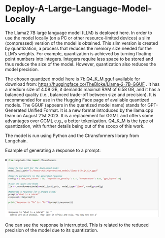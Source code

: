 # Deploy-A-Large-Language-Model-Locally

The Llama2 7B large language model (LLM) is deployed here. In order to use the model locally (on a PC or other resource-limited devices) a slim (compressed) version of the model is obtained. This slim version is created by quantization, a process that reduces the memory size needed for the LLM’s weights. For example, quantization is achieved by turning floating-point numbers into integers. Integers require less space to be stored and thus reduce the size of the model. However, quantization also reduces the model precision.

The chosen quantized model here is 7b.Q4_K_M.gguf available for download from: https://huggingface.co/TheBloke/Llama-2-7B-GGUF . It has a medium size of 4.08 GB, it demands maximal RAM of 6.58 GB, and it has a balanced quality (i.e., balanced trade-off between size and precision). It is recommended for use in the Hugging Face page of available quantized models. The GGUF (appears in the quantized model name) stands for GPT-Generated Unified Format. It is a new format introduced by the llama.cpp team on August 21st 2023. It is a replacement for GGML and offers some advantages over GGML e.g., a better tokenization. Q4_K_M is the type of quantization, with further details being out of the scoop of this work.

The model is run using Python and the Ctransformers library from Longchain. 

Example of generating a response to a prompt:

![img1](https://github.com/Morikky/Deploy-A-Large-Language-Model-Locally/blob/main/plots/test.png)


One can see the response is interrupted. This is related to the reduced precision of the model due to its quantization. 


